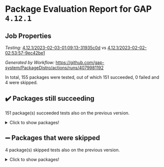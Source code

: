 # Package Evaluation Report for GAP `4.12.1`

## Job Properties

*Testing:* [4.12.1/2023-02-03-01:09:13-31935c0d](https://github.com/gap-system/PackageDistro/blob/data/reports/4.12.1/2023-02-03-01:09:13-31935c0d) vs [4.12.1/2023-02-02-02:53:57-9ec42be1](https://github.com/gap-system/PackageDistro/blob/data/reports/4.12.1/2023-02-02-02:53:57-9ec42be1)

*Generated by Workflow:* https://github.com/gap-system/PackageDistro/actions/runs/4079981192

In total, 155 packages were tested, out of which 151 succeeded, 0 failed and 4 were skipped.

## :heavy_check_mark: Packages still succeeding

151 package(s) succeeded tests also on the previous version.
<details><summary>Click to show packages!</summary>

- 4ti2interface 2023.01-01 [(success)](https://github.com/gap-system/PackageDistro/actions/runs/4079981192/jobs/7032104156)
- ace 5.6.2 [(success)](https://github.com/gap-system/PackageDistro/actions/runs/4079981192/jobs/7032104268)
- aclib 1.3.2 [(success)](https://github.com/gap-system/PackageDistro/actions/runs/4079981192/jobs/7032104355)
- agt 0.3.1 [(success)](https://github.com/gap-system/PackageDistro/actions/runs/4079981192/jobs/7032104422)
- alnuth 3.2.1 [(success)](https://github.com/gap-system/PackageDistro/actions/runs/4079981192/jobs/7032104498)
- anupq 3.3.0 [(success)](https://github.com/gap-system/PackageDistro/actions/runs/4079981192/jobs/7032104584)
- atlasrep 2.1.6 [(success)](https://github.com/gap-system/PackageDistro/actions/runs/4079981192/jobs/7032104678)
- autodoc 2022.10.20 [(success)](https://github.com/gap-system/PackageDistro/actions/runs/4079981192/jobs/7032104772)
- automata 1.15 [(success)](https://github.com/gap-system/PackageDistro/actions/runs/4079981192/jobs/7032104866)
- automgrp 1.3.2 [(success)](https://github.com/gap-system/PackageDistro/actions/runs/4079981192/jobs/7032104938)
- autpgrp 1.11 [(success)](https://github.com/gap-system/PackageDistro/actions/runs/4079981192/jobs/7032105026)
- cap 2023.01-12 [(success)](https://github.com/gap-system/PackageDistro/actions/runs/4079981192/jobs/7032105105)
- caratinterface 2.3.4 [(success)](https://github.com/gap-system/PackageDistro/actions/runs/4079981192/jobs/7032105166)
- cddinterface 2022.11.01 [(success)](https://github.com/gap-system/PackageDistro/actions/runs/4079981192/jobs/7032105271)
- circle 1.6.5 [(success)](https://github.com/gap-system/PackageDistro/actions/runs/4079981192/jobs/7032105347)
- classicpres 1.22 [(success)](https://github.com/gap-system/PackageDistro/actions/runs/4079981192/jobs/7032105434)
- cohomolo 1.6.11 [(success)](https://github.com/gap-system/PackageDistro/actions/runs/4079981192/jobs/7032105489)
- congruence 1.2.4 [(success)](https://github.com/gap-system/PackageDistro/actions/runs/4079981192/jobs/7032105562)
- corelg 1.56 [(success)](https://github.com/gap-system/PackageDistro/actions/runs/4079981192/jobs/7032105645)
- crime 1.6 [(success)](https://github.com/gap-system/PackageDistro/actions/runs/4079981192/jobs/7032105735)
- crisp 1.4.6 [(success)](https://github.com/gap-system/PackageDistro/actions/runs/4079981192/jobs/7032105825)
- crypting 0.10.4 [(success)](https://github.com/gap-system/PackageDistro/actions/runs/4079981192/jobs/7032105907)
- cryst 4.1.25 [(success)](https://github.com/gap-system/PackageDistro/actions/runs/4079981192/jobs/7032106012)
- crystcat 1.1.10 [(success)](https://github.com/gap-system/PackageDistro/actions/runs/4079981192/jobs/7032106114)
- ctbllib 1.3.4 [(success)](https://github.com/gap-system/PackageDistro/actions/runs/4079981192/jobs/7032106211)
- cubefree 1.19 [(success)](https://github.com/gap-system/PackageDistro/actions/runs/4079981192/jobs/7032106316)
- curlinterface 2.3.1 [(success)](https://github.com/gap-system/PackageDistro/actions/runs/4079981192/jobs/7032106464)
- cvec 2.7.6 [(success)](https://github.com/gap-system/PackageDistro/actions/runs/4079981192/jobs/7032106588)
- datastructures 0.3.0 [(success)](https://github.com/gap-system/PackageDistro/actions/runs/4079981192/jobs/7032106687)
- deepthought 1.0.6 [(success)](https://github.com/gap-system/PackageDistro/actions/runs/4079981192/jobs/7032106807)
- design 1.7 [(success)](https://github.com/gap-system/PackageDistro/actions/runs/4079981192/jobs/7032106958)
- difsets 2.3.1 [(success)](https://github.com/gap-system/PackageDistro/actions/runs/4079981192/jobs/7032107094)
- digraphs 1.6.1 [(success)](https://github.com/gap-system/PackageDistro/actions/runs/4079981192/jobs/7032107196)
- edim 1.3.6 [(success)](https://github.com/gap-system/PackageDistro/actions/runs/4079981192/jobs/7032107337)
- example 4.3.3 [(success)](https://github.com/gap-system/PackageDistro/actions/runs/4079981192/jobs/7032107463)
- examplesforhomalg 2022.11-01 [(success)](https://github.com/gap-system/PackageDistro/actions/runs/4079981192/jobs/7032107552)
- factint 1.6.3 [(success)](https://github.com/gap-system/PackageDistro/actions/runs/4079981192/jobs/7032107649)
- ferret 1.0.9 [(success)](https://github.com/gap-system/PackageDistro/actions/runs/4079981192/jobs/7032107745)
- fga 1.4.0 [(success)](https://github.com/gap-system/PackageDistro/actions/runs/4079981192/jobs/7032107893)
- fining 1.5.4 [(success)](https://github.com/gap-system/PackageDistro/actions/runs/4079981192/jobs/7032107990)
- float 1.0.3 [(success)](https://github.com/gap-system/PackageDistro/actions/runs/4079981192/jobs/7032108103)
- format 1.4.3 [(success)](https://github.com/gap-system/PackageDistro/actions/runs/4079981192/jobs/7032108201)
- forms 1.2.9 [(success)](https://github.com/gap-system/PackageDistro/actions/runs/4079981192/jobs/7032108310)
- fplsa 1.2.6 [(success)](https://github.com/gap-system/PackageDistro/actions/runs/4079981192/jobs/7032108409)
- fr 2.4.12 [(success)](https://github.com/gap-system/PackageDistro/actions/runs/4079981192/jobs/7032108516)
- francy 1.2.5 [(success)](https://github.com/gap-system/PackageDistro/actions/runs/4079981192/jobs/7032108624)
- fwtree 1.3 [(success)](https://github.com/gap-system/PackageDistro/actions/runs/4079981192/jobs/7032108710)
- gapdoc 1.6.6 [(success)](https://github.com/gap-system/PackageDistro/actions/runs/4079981192/jobs/7032108779)
- gauss 2023.01-01 [(success)](https://github.com/gap-system/PackageDistro/actions/runs/4079981192/jobs/7032108875)
- gaussforhomalg 2022.08-03 [(success)](https://github.com/gap-system/PackageDistro/actions/runs/4079981192/jobs/7032108952)
- gbnp 1.0.5 [(success)](https://github.com/gap-system/PackageDistro/actions/runs/4079981192/jobs/7032109009)
- generalizedmorphismsforcap 2023.01-01 [(success)](https://github.com/gap-system/PackageDistro/actions/runs/4079981192/jobs/7032109084)
- genss 1.6.8 [(success)](https://github.com/gap-system/PackageDistro/actions/runs/4079981192/jobs/7032109160)
- gradedmodules 2022.09-02 [(success)](https://github.com/gap-system/PackageDistro/actions/runs/4079981192/jobs/7032109272)
- gradedringforhomalg 2022.11-01 [(success)](https://github.com/gap-system/PackageDistro/actions/runs/4079981192/jobs/7032109347)
- grape 4.9.0 [(success)](https://github.com/gap-system/PackageDistro/actions/runs/4079981192/jobs/7032109422)
- groupoids 1.71 [(success)](https://github.com/gap-system/PackageDistro/actions/runs/4079981192/jobs/7032109492)
- grpconst 2.6.3 [(success)](https://github.com/gap-system/PackageDistro/actions/runs/4079981192/jobs/7032109573)
- guarana 0.96.3 [(success)](https://github.com/gap-system/PackageDistro/actions/runs/4079981192/jobs/7032109647)
- guava 3.18 [(success)](https://github.com/gap-system/PackageDistro/actions/runs/4079981192/jobs/7032109732)
- hap 1.50 [(success)](https://github.com/gap-system/PackageDistro/actions/runs/4079981192/jobs/7032109826)
- hapcryst 0.1.15 [(success)](https://github.com/gap-system/PackageDistro/actions/runs/4079981192/jobs/7032109914)
- hecke 1.5.3 [(success)](https://github.com/gap-system/PackageDistro/actions/runs/4079981192/jobs/7032110015)
- help 3.5 [(success)](https://github.com/gap-system/PackageDistro/actions/runs/4079981192/jobs/7032110113)
- homalg 2022.12-02 [(success)](https://github.com/gap-system/PackageDistro/actions/runs/4079981192/jobs/7032110187)
- homalgtocas 2022.11-02 [(success)](https://github.com/gap-system/PackageDistro/actions/runs/4079981192/jobs/7032110271)
- idrel 2.44 [(success)](https://github.com/gap-system/PackageDistro/actions/runs/4079981192/jobs/7032110360)
- images 1.3.1 [(success)](https://github.com/gap-system/PackageDistro/actions/runs/4079981192/jobs/7032110454)
- intpic 0.3.0 [(success)](https://github.com/gap-system/PackageDistro/actions/runs/4079981192/jobs/7032110556)
- io 4.8.0 [(success)](https://github.com/gap-system/PackageDistro/actions/runs/4079981192/jobs/7032110664)
- io_forhomalg 2022.11-01 [(success)](https://github.com/gap-system/PackageDistro/actions/runs/4079981192/jobs/7032110741)
- irredsol 1.4.4 [(success)](https://github.com/gap-system/PackageDistro/actions/runs/4079981192/jobs/7032110846)
- json 2.1.1 [(success)](https://github.com/gap-system/PackageDistro/actions/runs/4079981192/jobs/7032110934)
- jupyterkernel 1.4.1 [(success)](https://github.com/gap-system/PackageDistro/actions/runs/4079981192/jobs/7032111011)
- jupyterviz 1.5.6 [(success)](https://github.com/gap-system/PackageDistro/actions/runs/4079981192/jobs/7032111110)
- kan 1.34 [(success)](https://github.com/gap-system/PackageDistro/actions/runs/4079981192/jobs/7032111191)
- kbmag 1.5.11 [(success)](https://github.com/gap-system/PackageDistro/actions/runs/4079981192/jobs/7032111284)
- laguna 3.9.5 [(success)](https://github.com/gap-system/PackageDistro/actions/runs/4079981192/jobs/7032111396)
- liealgdb 2.2.1 [(success)](https://github.com/gap-system/PackageDistro/actions/runs/4079981192/jobs/7032111495)
- liepring 2.8 [(success)](https://github.com/gap-system/PackageDistro/actions/runs/4079981192/jobs/7032111587)
- liering 2.4.2 [(success)](https://github.com/gap-system/PackageDistro/actions/runs/4079981192/jobs/7032111657)
- linearalgebraforcap 2023.01-03 [(success)](https://github.com/gap-system/PackageDistro/actions/runs/4079981192/jobs/7032111733)
- localizeringforhomalg 2022.11-01 [(success)](https://github.com/gap-system/PackageDistro/actions/runs/4079981192/jobs/7032111820)
- loops 3.4.3 [(success)](https://github.com/gap-system/PackageDistro/actions/runs/4079981192/jobs/7032111945)
- lpres 1.0.3 [(success)](https://github.com/gap-system/PackageDistro/actions/runs/4079981192/jobs/7032112029)
- majoranaalgebras 1.5.1 [(success)](https://github.com/gap-system/PackageDistro/actions/runs/4079981192/jobs/7032112101)
- mapclass 1.4.6 [(success)](https://github.com/gap-system/PackageDistro/actions/runs/4079981192/jobs/7032112179)
- matgrp 0.70 [(success)](https://github.com/gap-system/PackageDistro/actions/runs/4079981192/jobs/7032112228)
- matricesforhomalg 2023.01-01 [(success)](https://github.com/gap-system/PackageDistro/actions/runs/4079981192/jobs/7032112293)
- modisom 2.5.3 [(success)](https://github.com/gap-system/PackageDistro/actions/runs/4079981192/jobs/7032112355)
- modulepresentationsforcap 2022.12-01 [(success)](https://github.com/gap-system/PackageDistro/actions/runs/4079981192/jobs/7032112426)
- modules 2022.11-01 [(success)](https://github.com/gap-system/PackageDistro/actions/runs/4079981192/jobs/7032112498)
- monoidalcategories 2023.02-01 [(success)](https://github.com/gap-system/PackageDistro/actions/runs/4079981192/jobs/7032112559)
- nconvex 2022.09-01 [(success)](https://github.com/gap-system/PackageDistro/actions/runs/4079981192/jobs/7032112635)
- nilmat 1.4.2 [(success)](https://github.com/gap-system/PackageDistro/actions/runs/4079981192/jobs/7032112714)
- nock 1.5 [(success)](https://github.com/gap-system/PackageDistro/actions/runs/4079981192/jobs/7032112780)
- normalizinterface 1.3.5 [(success)](https://github.com/gap-system/PackageDistro/actions/runs/4079981192/jobs/7032112856)
- nq 2.5.9 [(success)](https://github.com/gap-system/PackageDistro/actions/runs/4079981192/jobs/7032112951)
- numericalsgps 1.3.1 [(success)](https://github.com/gap-system/PackageDistro/actions/runs/4079981192/jobs/7032113024)
- openmath 11.5.2 [(success)](https://github.com/gap-system/PackageDistro/actions/runs/4079981192/jobs/7032113132)
- orb 4.9.0 [(success)](https://github.com/gap-system/PackageDistro/actions/runs/4079981192/jobs/7032113195)
- packagemanager 1.3.2 [(success)](https://github.com/gap-system/PackageDistro/actions/runs/4079981192/jobs/7032113270)
- patternclass 2.4.3 [(success)](https://github.com/gap-system/PackageDistro/actions/runs/4079981192/jobs/7032113349)
- permut 2.0.4 [(success)](https://github.com/gap-system/PackageDistro/actions/runs/4079981192/jobs/7032113414)
- polenta 1.3.10 [(success)](https://github.com/gap-system/PackageDistro/actions/runs/4079981192/jobs/7032113467)
- polymaking 0.8.6 [(success)](https://github.com/gap-system/PackageDistro/actions/runs/4079981192/jobs/7032113527)
- primgrp 3.4.3 [(success)](https://github.com/gap-system/PackageDistro/actions/runs/4079981192/jobs/7032113576)
- profiling 2.5.2 [(success)](https://github.com/gap-system/PackageDistro/actions/runs/4079981192/jobs/7032113667)
- qpa 1.34 [(success)](https://github.com/gap-system/PackageDistro/actions/runs/4079981192/jobs/7032113718)
- quagroup 1.8.3 [(success)](https://github.com/gap-system/PackageDistro/actions/runs/4079981192/jobs/7032113773)
- radiroot 2.9 [(success)](https://github.com/gap-system/PackageDistro/actions/runs/4079981192/jobs/7032113843)
- rcwa 4.7.1 [(success)](https://github.com/gap-system/PackageDistro/actions/runs/4079981192/jobs/7032113914)
- rds 1.8 [(success)](https://github.com/gap-system/PackageDistro/actions/runs/4079981192/jobs/7032113983)
- recog 1.4.2 [(success)](https://github.com/gap-system/PackageDistro/actions/runs/4079981192/jobs/7032114044)
- repndecomp 1.3.0 [(success)](https://github.com/gap-system/PackageDistro/actions/runs/4079981192/jobs/7032114094)
- repsn 3.1.0 [(success)](https://github.com/gap-system/PackageDistro/actions/runs/4079981192/jobs/7032114155)
- resclasses 4.7.3 [(success)](https://github.com/gap-system/PackageDistro/actions/runs/4079981192/jobs/7032114211)
- ringsforhomalg 2022.11-01 [(success)](https://github.com/gap-system/PackageDistro/actions/runs/4079981192/jobs/7032114278)
- sco 2022.09-01 [(success)](https://github.com/gap-system/PackageDistro/actions/runs/4079981192/jobs/7032114338)
- scscp 2.4.0 [(success)](https://github.com/gap-system/PackageDistro/actions/runs/4079981192/jobs/7032114408)
- semigroups 5.2.0 [(success)](https://github.com/gap-system/PackageDistro/actions/runs/4079981192/jobs/7032114480)
- sglppow 2.3 [(success)](https://github.com/gap-system/PackageDistro/actions/runs/4079981192/jobs/7032114543)
- sgpviz 0.999.5 [(success)](https://github.com/gap-system/PackageDistro/actions/runs/4079981192/jobs/7032114640)
- simpcomp 2.1.14 [(success)](https://github.com/gap-system/PackageDistro/actions/runs/4079981192/jobs/7032114742)
- singular 2022.09.23 [(success)](https://github.com/gap-system/PackageDistro/actions/runs/4079981192/jobs/7032114829)
- sl2reps 1.1 [(success)](https://github.com/gap-system/PackageDistro/actions/runs/4079981192/jobs/7032114916)
- sla 1.5.3 [(success)](https://github.com/gap-system/PackageDistro/actions/runs/4079981192/jobs/7032115020)
- smallgrp 1.5.1 [(success)](https://github.com/gap-system/PackageDistro/actions/runs/4079981192/jobs/7032115106)
- smallsemi 0.6.13 [(success)](https://github.com/gap-system/PackageDistro/actions/runs/4079981192/jobs/7032115195)
- sonata 2.9.6 [(success)](https://github.com/gap-system/PackageDistro/actions/runs/4079981192/jobs/7032115283)
- sophus 1.27 [(success)](https://github.com/gap-system/PackageDistro/actions/runs/4079981192/jobs/7032115367)
- spinsym 1.5.2 [(success)](https://github.com/gap-system/PackageDistro/actions/runs/4079981192/jobs/7032115441)
- standardff 0.9.4 [(success)](https://github.com/gap-system/PackageDistro/actions/runs/4079981192/jobs/7032115550)
- symbcompcc 1.3.2 [(success)](https://github.com/gap-system/PackageDistro/actions/runs/4079981192/jobs/7032115636)
- thelma 1.3 [(success)](https://github.com/gap-system/PackageDistro/actions/runs/4079981192/jobs/7032115764)
- tomlib 1.2.9 [(success)](https://github.com/gap-system/PackageDistro/actions/runs/4079981192/jobs/7032115857)
- toolsforhomalg 2023.01-01 [(success)](https://github.com/gap-system/PackageDistro/actions/runs/4079981192/jobs/7032115949)
- toric 1.9.5 [(success)](https://github.com/gap-system/PackageDistro/actions/runs/4079981192/jobs/7032116039)
- toricvarieties 2022.07.13 [(success)](https://github.com/gap-system/PackageDistro/actions/runs/4079981192/jobs/7032116159)
- transgrp 3.6.3 [(success)](https://github.com/gap-system/PackageDistro/actions/runs/4079981192/jobs/7032116240)
- ugaly 4.0.3 [(success)](https://github.com/gap-system/PackageDistro/actions/runs/4079981192/jobs/7032116348)
- unipot 1.5 [(success)](https://github.com/gap-system/PackageDistro/actions/runs/4079981192/jobs/7032116466)
- unitlib 4.1.0 [(success)](https://github.com/gap-system/PackageDistro/actions/runs/4079981192/jobs/7032116575)
- utils 0.81 [(success)](https://github.com/gap-system/PackageDistro/actions/runs/4079981192/jobs/7032116705)
- uuid 0.7 [(success)](https://github.com/gap-system/PackageDistro/actions/runs/4079981192/jobs/7032116823)
- walrus 0.9991 [(success)](https://github.com/gap-system/PackageDistro/actions/runs/4079981192/jobs/7032116966)
- wedderga 4.10.2 [(success)](https://github.com/gap-system/PackageDistro/actions/runs/4079981192/jobs/7032117082)
- xmod 2.88 [(success)](https://github.com/gap-system/PackageDistro/actions/runs/4079981192/jobs/7032117180)
- xmodalg 1.23 [(success)](https://github.com/gap-system/PackageDistro/actions/runs/4079981192/jobs/7032117288)
- yangbaxter 0.10.2 [(success)](https://github.com/gap-system/PackageDistro/actions/runs/4079981192/jobs/7032117392)
- zeromqinterface 0.14 [(success)](https://github.com/gap-system/PackageDistro/actions/runs/4079981192/jobs/7032117480)
</details>

## :heavy_minus_sign: Packages that were skipped

4 package(s) skipped tests also on the previous version.
<details><summary>Click to show packages!</summary>

- browse 1.8.20 [(skipped)](https://github.com/gap-system/PackageDistro/actions/runs/4079981192/jobs/7031956651)
- itc 1.5.1 [(skipped)](https://github.com/gap-system/PackageDistro/actions/runs/4079981192/jobs/7031956651)
- polycyclic 2.16 [(skipped)](https://github.com/gap-system/PackageDistro/actions/runs/4079981192/jobs/7031956651)
- xgap 4.31 [(skipped)](https://github.com/gap-system/PackageDistro/actions/runs/4079981192/jobs/7031956651)
</details>

